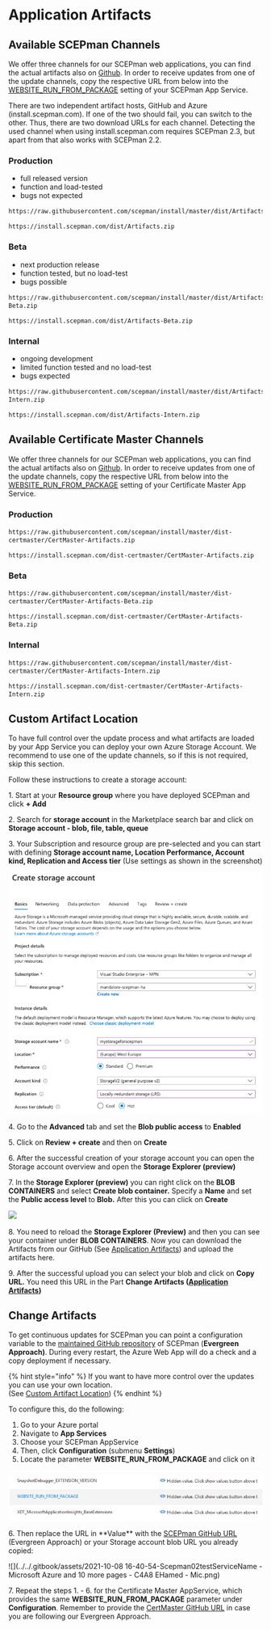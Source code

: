 # Application Artifacts

## Available SCEPman Channels

We offer three channels for our SCEPman web applications, you can find the actual artifacts also on [Github](https://github.com/scepman/install/tree/master/dist). In order to receive updates from one of the update channels, copy the respective URL from below into the [WEBSITE\_RUN\_FROM\_PACKAGE](application-settings/basics.md#website\_run\_from\_package) setting of your SCEPman App Service.

There are two independent artifact hosts, GitHub and Azure (install.scepman.com). If one of the two should fail, you can switch to the other. Thus, there are two download URLs for each channel. Detecting the used channel when using install.scepman.com requires SCEPman 2.3, but apart from that also works with SCEPman 2.2.

### Production

* full released version
* function and load-tested
* bugs not expected

```
https://raw.githubusercontent.com/scepman/install/master/dist/Artifacts.zip
```

```
https://install.scepman.com/dist/Artifacts.zip
```

### Beta

* next production release
* function tested, but no load-test
* bugs possible

```
https://raw.githubusercontent.com/scepman/install/master/dist/Artifacts-Beta.zip
```

```
https://install.scepman.com/dist/Artifacts-Beta.zip
```

### Internal

* ongoing development
* limited function tested and no load-test
* bugs expected

```
https://raw.githubusercontent.com/scepman/install/master/dist/Artifacts-Intern.zip
```

```
https://install.scepman.com/dist/Artifacts-Intern.zip
```

## Available Certificate Master Channels

We offer three channels for our SCEPman web applications, you can find the actual artifacts also on [Github](https://github.com/scepman/install/tree/master/dist-certmaster). In order to receive updates from one of the update channels, copy the respective URL from below into the [WEBSITE\_RUN\_FROM\_PACKAGE](../../certmaster-configuration/application-settings/basics.md#website\_run\_from\_package) setting of your Certificate Master App Service.

### Production

```
https://raw.githubusercontent.com/scepman/install/master/dist-certmaster/CertMaster-Artifacts.zip
```

```
https://install.scepman.com/dist-certmaster/CertMaster-Artifacts.zip
```

### Beta

```
https://raw.githubusercontent.com/scepman/install/master/dist-certmaster/CertMaster-Artifacts-Beta.zip
```

```
https://install.scepman.com/dist-certmaster/CertMaster-Artifacts-Beta.zip
```

### Internal

```
https://raw.githubusercontent.com/scepman/install/master/dist-certmaster/CertMaster-Artifacts-Intern.zip
```

```
https://install.scepman.com/dist-certmaster/CertMaster-Artifacts-Intern.zip
```

## Custom Artifact Location

To have full control over the update process and what artifacts are loaded by your App Service you can deploy your own Azure Storage Account. We recommend to use one of the update channels, so if this is not required, skip this section.

Follow these instructions to create a storage account:

1\. Start at your **Resource group** where you have deployed SCEPman and click **+ Add**

2\. Search for **storage account** in the Marketplace search bar and click on **Storage account - blob, file, table, queue**

3\. Your Subscription and resource group are pre-selected and you can start with defining **Storage account name, Location Performance, Account kind, Replication and Access tier** (Use settings as shown in the screenshot)

![](../../../.gitbook/assets/image.png)

4\. Go to the **Advanced** tab and set the **Blob public access** to **Enabled**

5\. Click on **Review + create** and then on **Create**

6\. After the successful creation of your storage account you can open the Storage account overview and open the **Storage Explorer (preview)**

7\. In the **Storage Explorer (preview)** you can right click on the **BLOB CONTAINERS** and select **Create blob container.** Specify a **Name** and set the **Public access level** to **Blob.** After this you can click on **Create**

![](../../.gitbook/assets/screenshot-2020-07-09-at-17.20.42.png)

8\. You need to reload the **Storage Explorer (Preview)** and then you can see your container under **BLOB CONTAINERS**. Now you can download the Artifacts from our GitHub (See [Application Artifacts](application-artifacts.md#available-channels)) and upload the artifacts here.

9\. After the successful upload you can select your blob and click on **Copy URL.** You need this URL in the Part **Change Artifacts (**[**Application Artifacts**](application-artifacts.md#change-artifacts)**)**

## Change Artifacts

To get continuous updates for SCEPman you can point a configuration variable to the [maintained GitHub repository](https://github.com/scepman/install) of SCEPman (**Evergreen Approach)**. During every restart, the Azure Web App will do a check and a copy deployment if necessary.

{% hint style="info" %}
If you want to have more control over the updates you can use your own location.\
(See [Custom Artifact Location](application-artifacts.md#custom-artifact-location))
{% endhint %}

To configure this, do the following:

1. Go to your Azure portal
2. Navigate to **App Services**
3. Choose your SCEPman AppService
4. Then, click **Configuration** (submenu **Settings**)
5. Locate the parameter **WEBSITE\_RUN\_FROM\_PACKAGE** and click on it

![](<../../../.gitbook/assets/scepman-optional2 (9).png>)

6\. Then replace the URL in \*\*Value\*\* with the [SCEPman GitHub URL](application-artifacts.md#available-scepman-channels) (Evergreen Approach) or your Storage account blob URL you already copied:

!\[]\(../../.gitbook/assets/2021-10-08 16-40-54-Scepman02testServiceName - Microsoft Azure and 10 more pages - C4A8 EHamed - Mic.png)

7\. Repeat the steps 1. - 6. for the Certificate Master AppService, which provides the same **WEBSITE\_RUN\_FROM\_PACKAGE** parameter under **Configuration**. Remember to provide the [CertMaster GitHub URL](application-artifacts.md#available-certificate-master-channels) in case you are following our Evergreen Approach.
